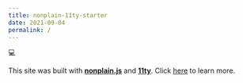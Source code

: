 ```yaml
---
title: nonplain-11ty-starter
date: 2021-09-04
permalink: /
---
```


💻

This site was built with [**nonplain.js**](https://github.com/nonplain/nonplain.js) and [**11ty**](https://www.11ty.dev/). Click [here](https://nonplain-11ty-markdown-notes.vercel.app/) to learn more.
